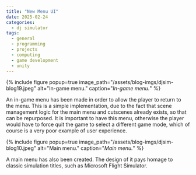 ```yaml
---
title: "New Menu UI"
date: 2025-02-24
categories:
  - dj simulator
tags:
  - general
  - programming
  - projects
  - computing
  - game development
  - unity
---
```


{% include figure popup=true image_path="/assets/blog-imgs/djsim-blog19.jpeg" alt="In-game menu." caption="_In-game menu._" %}

An in-game menu has been made in order to allow the player to return to the menu. This is a simple implementation, due to the fact that scene management logic for the main menu and cutscenes already exists, so that can be repurposed. It is important to have this menu, otherwise the player would have to force quit the game to select a different game mode, which of course is a very poor example of user experience.

{% include figure popup=true image_path="/assets/blog-imgs/djsim-blog10.jpeg" alt="Main menu." caption="_Main menu._" %}

A main menu has also been created. The design of it pays homage to classic simulation titles, such as Microsoft Flight Simulator.

